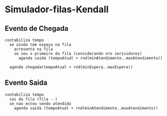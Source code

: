 # Simulador-filas-Kendall


## Evento de Chegada 

```
contabiliza tempo
  se ainda tem espaço na fila
    acresenta na fila
    se sou o primeiro da fila (considerando nro serividores)
      agenda saida (tempoAtual + rnd(minAtendimento..maxAtendimento))

  agenda chegada(tempoAtual + rnd(minEspera..maxEspera))
```

  ## Evento Saida
```
contabiliza tempo
  sai da fila (fila --)
  se nao estou sendo atendido
    agenda saida (tempoAtual + rnd(minAtendimento..maxAtendimento))
```
